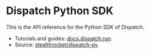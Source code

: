 # Dispatch Python SDK

This is the API reference for the Python SDK of Dispatch.

- Tutorials and guides: [docs.dispatch.run][docs].
- Source: [stealthrocket/dispatch-py][github].


[docs]: https://docs.dispatch.run
[github]: https://github.com/stealthrocket/dispatch-py
